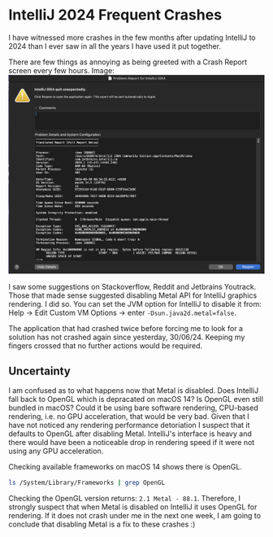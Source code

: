 # IntelliJ 2024 Frequent Crashes

I have witnessed more crashes in the few months after updating IntelliJ to 2024 than I ever saw in all the years I have used it put together.

There are few things as annoying as being greeted with a Crash Report screen every few hours.
Image: ![alt Intelli Crash Report Screen](../resources/intelli-crash.png)

I saw some suggestions on Stackoverflow, Reddit and Jetbrains Youtrack. Those that made sense suggested disabling Metal API for IntelliJ graphics rendering. I did so. You can set the JVM option for IntelliJ to disable it from: Help -> Edit Custom VM Options -> enter `-Dsun.java2d.metal=false`.

The application that had crashed twice before forcing me to look for a solution has not crashed again since yesterday, 30/06/24. Keeping my fingers crossed that no further actions would be required.

## Uncertainty

I am confused as to what happens now that Metal is disabled. Does IntelliJ fall back to OpenGL which is depracated on macOS 14? Is OpenGL even still bundled in macOS? Could it be using bare software rendering, CPU-based rendering, i.e. no GPU acceleration, that would be very bad. Given that I have not noticed any rendering performance detoriation I suspect that it defaults to OpenGL after disabling Metal. IntelliJ's interface is heavy and there would have been a noticeable drop in rendering speed if it were not using any GPU acceleration.

Checking available frameworks on macOS 14 shows there is OpenGL.

```bash
ls /System/Library/Frameworks | grep OpenGL
```

Checking the OpenGL version returns: `2.1 Metal - 88.1`. Therefore, I strongly suspect that when Metal is disabled on IntelliJ it uses OpenGL for rendering.  If it does not crash under me in the next one week, I am going to conclude that disabling Metal is a fix to these crashes :)
